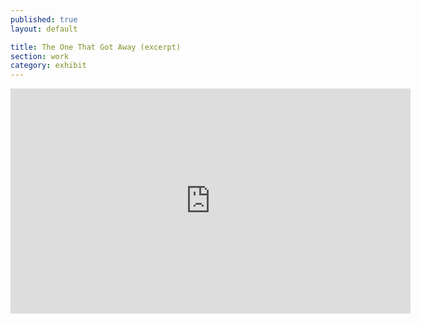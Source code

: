 ```yaml
---
published: true
layout: default

title: The One That Got Away (excerpt)
section: work
category: exhibit
---
```


<iframe src="https://player.vimeo.com/video/167995816" width="640" height="360" frameborder="0" webkitallowfullscreen mozallowfullscreen allowfullscreen></iframe>

